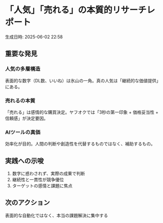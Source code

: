 # 「人気」「売れる」の本質的リサーチレポート
生成日時: 2025-06-02 22:58

## 重要な発見

### 人気の多層構造
表面的な数字（DL数、いいね）は氷山の一角。真の人気は「継続的な価値提供」にある。

### 売れるの本質
「売れる」は感情的な購買決定。ヤフオクでは「3秒の第一印象 + 価格妥当性 + 信頼感」が決定要因。

### AIツールの真価
効率化が目的。人間の判断や創造性を代替するものではなく、補助するもの。

## 実践への示唆
1. 数字に惑わされず、実際の成果で判断
2. 継続性と一貫性が競争優位
3. ターゲットの感情と課題に焦点

## 次のアクション
表面的な自動化ではなく、本当の課題解決に集中する
